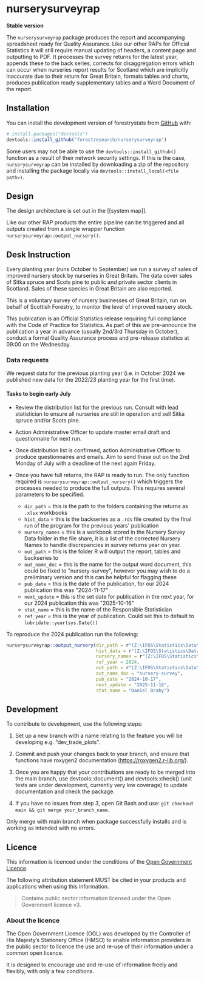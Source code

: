 
<!-- README.md is generated from README.Rmd. Please edit that file -->

# nurserysurveyrap

<!-- badges: start -->
<!-- badges: end -->

**Stable version**

The `nurserysurveyrap` package produces the report and accompanying
spreadsheet ready for Quality Assurance. Like our other RAPs for Official Statistics it will still require manual updating of headers, a content page and outputting to PDF. It processes the survey returns for the latest year, appends these to the back series, corrects for disaggregation errors which can occur when nurseries report results for Scotland which are implicitly inaccurate due to their return for Great Britain, formats tables and charts, produces publication ready supplementary tables and a Word Document of the report.



## Installation

You can install the development version of forestrystats from
[GitHub](https://github.com/forestresearch/nurserysurveyrap) with:

``` r
# install.packages("devtools")
devtools::install_github("forestresearch/nurserysurveyrap")
```
Some users may not be able to use the `devtools::install_github()`
function as a result of their network security settings. If this is the
case, `nurserysurveyrap` can be installed by downloading a zip of the
repository and installing the package locally via
`devtools::install_local(<file path>)`.

## Design

The design architecture is set out in the [[system map]].

Like our other RAP products the entire pipeline can be triggered and all outputs created from a single wrapper function `nurserysurveyrap::output_nursery()`.

## Desk Instruction

Every planting year (runs October to September) we run a survey of sales of improved nursery stock by nurseries in Great Britain. The data cover sales of Sitka spruce and Scots pine to public and private sector clients in Scotland. Sales of these species in Great Britain are also reported.

This is a voluntary survey of nursery businesses of Great Britain, run on behalf of Scottish Forestry, to monitor the level of improved nursery stock. 

This publication is an Official Statistics release requiring full compliance with the Code of Practice for Statistics. As part of this we pre-announce the publication a year in advance (usually 2nd/3rd Thursday in October), conduct a formal Quality Assurance process and pre-release statistics at 09:00 on the Wednesday.

### Data requests

We request data for the previous planting year (i.e. in October 2024 we published new data for the 2022/23 planting year for the first time).

#### Tasks to begin early July

- Review the distribution list for the previous run. Consult with lead statistician to ensure all nurseries are still in operation and sell Sitka spruce and/or Scots pine.

- Action Administrative Officer to update master email draft and questionnaire for next run. 

- Once distribution list is confirmed, action Administrative Officer to produce questionnaires and emails. Aim to send these out on the 2nd Monday of July with a deadline of the next again Friday.

- Once you have full returns, the RAP is ready to run. The only function required is `nurserysurveyrap::output_nursery()` which triggers the processes needed to produce the full outputs. This requires several parameters to be specified.
  - `dir_path` = this is the path to the folders containing the returns as `.xlsx` workbooks
  - `hist_data` = this is the backseries as a `.rds` file created by the final run of the program for the previous years' publication
  - `nursery_names` = this is a workbook stored in the Nursery Survey Data folder in the file share, it is a list of the corrected Nursery Names to handle discrepancies in survey returns year on year.
  - `out_path` = this is the folder R will output the report, tables and backseries to
  - `out_name_doc` = this is the name for the output word document, this could be fixed to "nursery-survey", however you may wish to do a preliminary version and this can be helpful for flagging these
  - `pub_date` = this is the date of the publication, for our 2024 publication this was "2024-11-17"
  - `next_update` = this is the set date for publication in the next year, for our 2024 publication this was "2025-10-16"
  - `stat_name` = this is the name of the Responsible Statistician
  - `ref_year` = this is the year of publication. Could set this to default to `lubridate::year(sys.Date())`

To reproduce the 2024 publication run the following:


```r
nurserysurveyrap::output_nursery(dir_path = r"(Z:\IFOS\Statistics\Data\Nursery Survey\2022-23\4_Surveys returned)",
                                 hist_data = r"(Z:\IFOS\Statistics\Data\Nursery Survey\braby_dev\nursery\nursery_survey-2024-10-07.rds)",
                                 nursery_names = r"(Z:\IFOS\Statistics\Data\Nursery Survey\braby_dev\nursery\names.csv)",
                                 ref_year = 2024,
                                 out_path = r"(Z:\IFOS\Statistics\Data\Nursery Survey)",
                                 out_name_doc = "nursery-survey",
                                 pub_date = "2024-10-17",
                                 next_update = "2025-11-16",
                                 stat_name = "Daniel Braby")
```


## Development

To contribute to development, use the following steps:

1.  Set up a new branch with a name relating to the feature you will be
    developing e.g. “dev_trade_plots”.

2.  Commit and push your changes back to your branch, and ensure that
    functions have roxygen2 documentation
    (<https://roxygen2.r-lib.org/>).

3.  Once you are happy that your contributions are ready to be merged
    into the main branch, use devtools::document() and devtools::check()
    (unit tests are under development, currently very low coverage) to
    update documentation and check the package.

4.  If you have no issues from step 3, open Git Bash and use:
    `git checkout main && git merge your_branch_name`.

Only merge with main branch when package successfully installs and is
working as intended with no errors.

## Licence

This information is licenced under the conditions of the [Open
Government
Licence](http://www.nationalarchives.gov.uk/doc/open-government-licence/version/3).

The following attribution statement MUST be cited in your products and
applications when using this information.

> Contains public sector information licensed under the Open Government
> licence v3.

### About the licence

The Open Government Licence (OGL) was developed by the Controller of His
Majesty’s Stationery Office (HMSO) to enable information providers in
the public sector to licence the use and re-use of their information
under a common open licence.

It is designed to encourage use and re-use of information freely and
flexibly, with only a few conditions.
